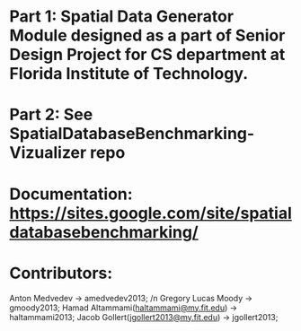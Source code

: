 # Part 1: Spatial Data Generator Module designed as a part of Senior Design Project for CS department at Florida Institute of Technology.
# Part 2: See SpatialDatabaseBenchmarking-Vizualizer repo
# Documentation: https://sites.google.com/site/spatialdatabasebenchmarking/
# Contributors:
  Anton Medvedev      -> amedvedev2013; /n
  Gregory Lucas Moody -> gmoody2013; 
  Hamad Altammami(haltammami@my.fit.edu)    -> haltammami2013; 
  Jacob Gollert(jgollert2013@my.fit.edu)    -> jgollert2013;

